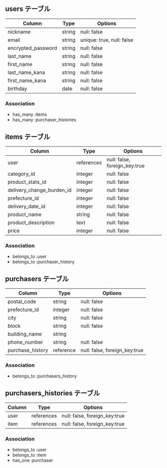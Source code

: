 ## users テーブル

| Column             | Type   | Options                   |
| ------------------ | ------ | ------------------------- |
| nickname           | string | null: false               |
| email              | string | unique: true, null: false |
| encrypted_password | string | null: false               |
| last_name          | string | null: false               |
| first_name         | string | null: false               |
| last_name_kana     | string | null: false               |
| first_name_kana    | string | null: false               |
| birthday           | date   | null: false               |

### Association

- has_many :items
- has_many :purchaser_histories

## items テーブル

| Column                    | Type       | Options                       |
| --------------------------| ---------- | ----------------------------- |
| user                      | references | null: false, foreign_key:true |
| category_id               | integer    | null: false                   |
| product_stats_id          | integer    | null: false                   |
| delivery_change_burden_id | integer    | null: false                   |
| prefecture_id             | integer    | null: false                   |
| delivery_date_id          | integer    | null: false                   |
| product_name              | string     | null: false                   |
| product_description       | text       | null: false                   |
| price                     | integer    | null: false                   |

### Association

- belongs_to :user
- belongs_to :purchaser_history

##  purchasers テーブル

| Column           | Type      | Options                       |
| ---------------- | --------- | ----------------------------- |
| postal_code      | string    | null: false                   |
| prefecture_id    | integer   | null: false                   |
| city             | string    | null: false                   |
| block            | string    | null: false                   |
| building_name    | string    |                               |
| phone_number     | string    | null: false                   |
| purchase_history | reference | null: false, foreign_key:true |

### Association

- belongs_to :purchasers_history

##  purchasers_histories テーブル

| Column    | Type       | Options                       |
| --------- | ---------- | ----------------------------- |
| user      | references | null: false, foreign_key:true |
| item      | references | null: false, foreign_key:true |

### Association

- belongs_to :user
- belongs_to :item
- has_one :purchaser